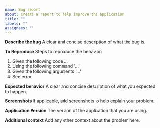 ```yaml
---
name: Bug report
about: Create a report to help improve the application
title: ""
labels: ""
assignees: ""
---
```


**Describe the bug**
A clear and concise description of what the bug is.

**To Reproduce**
Steps to reproduce the behavior:

1. Given the following code ...
2. Using the following command '...'
3. Given the following arguments '...'
4. See error

**Expected behavior**
A clear and concise description of what you expected to happen.

**Screenshots**
If applicable, add screenshots to help explain your problem.

**Application Version**
The version of the application that you are using.

**Additional context**
Add any other context about the problem here.
